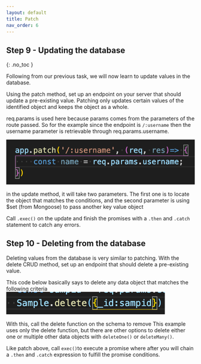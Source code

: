```yaml
---
layout: default
title: Patch
nav_order: 6
---
```


## Step 9 - Updating the database
{: .no_toc }


Following from our previous task, we will now learn to update values in the database. 

Using the patch method, set up an endpoint on your server that should update a pre-existing value. 
Patching only updates certain values of the identified object and keeps the object as a whole. 

req.params is used here because params comes from the parameters of the route passed. So for the example since the endpoint is `/:username` then the username parameter is retrievable through req.params.username.

![reqparams](https://github.com/eswong610/user-guide-docs/blob/gh-pages/assets/images/reqparams.png?raw=true)

in the update method, it will take two parameters. The first one is to locate the object that matches the conditions, and the second parameter is using $set (from Mongoose) to pass another key value object

Call `.exec()` on the update and finish the promises with a `.then` and `.catch` statement to catch any errors. 

## Step 10 - Deleting from the database
Deleting values from the database is very similar to patching. With the delete CRUD method, set up an endpoint that should delete a pre-existing value. 

This code below basically says to delete any data object that matches the following criteria 
![sampledel](https://github.com/eswong610/user-guide-docs/blob/gh-pages/assets/images/sampledel.png?raw-true)

With this, call the delete function on the schema to remove 
This example uses only the delete function, but there are other options to delete either one or multiple other data objects with `deleteOne()` or `deleteMany()`. 

Like patch above, call `exec()`to execute a promise where after you will chain a `.then` and `.catch` expression to fulfill the promise conditions. 
